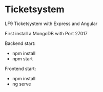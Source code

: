 # Ticketsystem
LF9 Ticketsystem with Express and Angular

First install a MongoDB with Port 27017

Backend start: 
- npm install 
- npm start

Frontend start:
- npm install 
- ng serve
